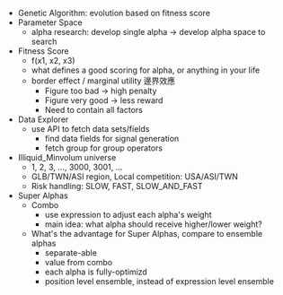 * Genetic Algorithm: evolution based on fitness score
* Parameter Space
	* alpha research: develop single alpha -> develop alpha space to search
* Fitness Score
	* f(x1, x2, x3)
	* what defines a good scoring for alpha, or anything in your life
	* border effect / marginal utility 邊界效應
		* Figure too bad -> high penalty
		* Figure very good -> less reward
		* Need to contain all factors
* Data Explorer
	* use API to fetch data sets/fields
		* find data fields for signal generation
		* fetch group for group operators
* Illiquid_Minvolum universe
	* 1, 2, 3, ..., 3000, 3001, ...
	* GLB/TWN/ASI region, Local competition: USA/ASI/TWN
	* Risk handling: SLOW, FAST, SLOW_AND_FAST
* Super Alphas
	* Combo
		* use expression to adjust each alpha's weight
		* main idea: what alpha should receive higher/lower weight?
	* What's the advantage for  Super Alphas, compare to ensemble alphas
		* separate-able
		* value from combo
		* each alpha is fully-optimizd
		* position level ensemble, instead of expression level ensemble
